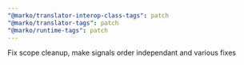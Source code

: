 ```yaml
---
"@marko/translator-interop-class-tags": patch
"@marko/translator-tags": patch
"@marko/runtime-tags": patch
---
```


Fix scope cleanup, make signals order independant and various fixes
